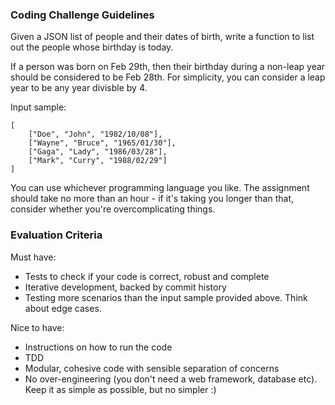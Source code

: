 ### Coding Challenge Guidelines

Given a JSON list of people and their dates of birth, write a function to list out the people whose birthday is today.

If a person was born on Feb 29th, then their birthday during a non-leap year should be considered to be Feb 28th. For simplicity, you can consider a leap year to be any year divisble by 4.

Input sample:

```
[
	["Doe", "John", "1982/10/08"],
	["Wayne", "Bruce", "1965/01/30"],
	["Gaga", "Lady", "1986/03/28"],
	["Mark", "Curry", "1988/02/29"]
]
```

You can use whichever programming language you like. The assignment should take no more than an hour - if it's taking you longer than that, consider whether you're overcomplicating things.

### Evaluation Criteria

Must have:

* Tests to check if your code is correct, robust and complete
* Iterative development, backed by commit history
* Testing more scenarios than the input sample provided above. Think about edge cases.

Nice to have:

* Instructions on how to run the code
* TDD
* Modular, cohesive code with sensible separation of concerns
* No over-engineering (you don't need a web framework, database etc). Keep it as simple as possible, but no simpler :)